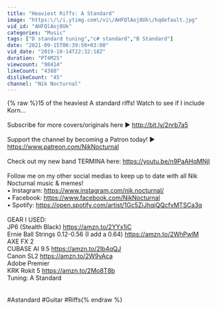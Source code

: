```yaml
---
title: "Heaviest Riffs: A Standard"
image: "https:\/\/i.ytimg.com\/vi\/AHFQlAoj8Uk\/hqdefault.jpg"
vid_id: "AHFQlAoj8Uk"
categories: "Music"
tags: ["D standard tuning","c# standard","B Standard"]
date: "2021-09-15T06:39:50+03:00"
vid_date: "2019-10-14T22:32:18Z"
duration: "PT4M2S"
viewcount: "98414"
likeCount: "4388"
dislikeCount: "45"
channel: "Nik Nocturnal"
---
```

{% raw %}15 of the heaviest A standard riffs! Watch to see if I include Korn...<br /><br />Subscribe for more covers/originals here ► <a rel="nofollow" target="blank" href="http://bit.ly/2nrb7a5">http://bit.ly/2nrb7a5</a><br /><br />Support the channel by becoming a Patron today! ► <a rel="nofollow" target="blank" href="https://www.patreon.com/NikNocturnal">https://www.patreon.com/NikNocturnal</a><br /><br />Check out my new band TERMINA here: <a rel="nofollow" target="blank" href="https://youtu.be/n9PaAHqMNjI">https://youtu.be/n9PaAHqMNjI</a><br /><br />Follow me on my other social medias to keep up to date with all Nik Nocturnal music &amp; memes!<br />• Instagram: <a rel="nofollow" target="blank" href="https://www.instagram.com/nik.nocturnal/">https://www.instagram.com/nik.nocturnal/</a><br />• Facebook: <a rel="nofollow" target="blank" href="https://www.facebook.com/NikNocturnal">https://www.facebook.com/NikNocturnal</a><br />• Spotify: <a rel="nofollow" target="blank" href="https://open.spotify.com/artist/1Gc5ZiJhqjQQcfvMTSCa3q">https://open.spotify.com/artist/1Gc5ZiJhqjQQcfvMTSCa3q</a><br /><br />GEAR I USED:<br />JP6 (Stealth Black) <a rel="nofollow" target="blank" href="https://amzn.to/2YYx1iC">https://amzn.to/2YYx1iC</a><br />Ernie Ball Strings 0.12-0.56 (I add a 0.64) <a rel="nofollow" target="blank" href="https://amzn.to/2WhPwlM">https://amzn.to/2WhPwlM</a><br />AXE FX 2<br />CUBASE AI 9.5 <a rel="nofollow" target="blank" href="https://amzn.to/2Ib4qQJ">https://amzn.to/2Ib4qQJ</a><br />Canon SL2 <a rel="nofollow" target="blank" href="https://amzn.to/2W9yAca">https://amzn.to/2W9yAca</a><br />Adobe Premier<br />KRK Rokit 5 <a rel="nofollow" target="blank" href="https://amzn.to/2Mo8T8b">https://amzn.to/2Mo8T8b</a><br />Tuning: A Standard<br /><br /><br />#Astandard #Guitar #Riffs{% endraw %}
